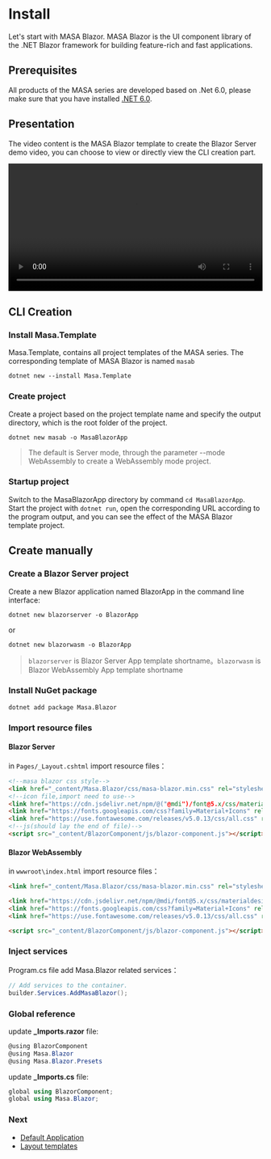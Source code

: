 # Install

Let's start with MASA Blazor. MASA Blazor is the UI component library of the .NET Blazor framework for building feature-rich and fast applications.

## Prerequisites

All products of the MASA series are developed based on .Net 6.0, please make sure that you have installed [.NET 6.0](https://dotnet.microsoft.com/download/dotnet/6.0).

## Presentation

The video content is the MASA Blazor template to create the Blazor Server demo video, you can choose to view or directly view the CLI creation part. 

<video src="https://cdn.masastack.com/stack/images/website/masa-blazor/video.mp4" controls width="100%"></video>

## CLI Creation

### Install Masa.Template

Masa.Template, contains all project templates of the MASA series. The corresponding template of MASA Blazor is named `masab` 

```shell
dotnet new --install Masa.Template
```
### Create project

Create a project based on the project template name and specify the output directory, which is the root folder of the project. 

```shell
dotnet new masab -o MasaBlazorApp
```

> The default is Server mode, through the parameter --mode WebAssembly to create a WebAssembly mode project. 

### Startup project

Switch to the MasaBlazorApp directory by command `cd MasaBlazorApp`. 
Start the project with `dotnet run`, open the corresponding URL according to the program output, and you can see the effect of the MASA Blazor template project. 

## Create manually

### Create a Blazor Server project

Create a new Blazor application named BlazorApp in the command line interface: 

```shell
dotnet new blazorserver -o BlazorApp
```

or

```shell
dotnet new blazorwasm -o BlazorApp
```

> `blazorserver` is Blazor Server App template shortname。`blazorwasm` is Blazor WebAssembly App template shortname

### Install NuGet package

```shell
dotnet add package Masa.Blazor
```

### Import resource files

####  Blazor Server

in `Pages/_Layout.cshtml` import resource files：

```html
<!--masa blazor css style-->
<link href="_content/Masa.Blazor/css/masa-blazor.min.css" rel="stylesheet" />
<!--icon file,import need to use-->
<link href="https://cdn.jsdelivr.net/npm/@("@mdi")/font@5.x/css/materialdesignicons.min.css" rel="stylesheet">
<link href="https://fonts.googleapis.com/css?family=Material+Icons" rel="stylesheet">
<link href="https://use.fontawesome.com/releases/v5.0.13/css/all.css" rel="stylesheet">
<!--js(should lay the end of file)-->
<script src="_content/BlazorComponent/js/blazor-component.js"></script>
```

#### Blazor WebAssembly

in `wwwroot\index.html` import resource files：

```html
<link href="_content/Masa.Blazor/css/masa-blazor.min.css" rel="stylesheet" />

<link href="https://cdn.jsdelivr.net/npm/@mdi/font@5.x/css/materialdesignicons.min.css" rel="stylesheet">
<link href="https://fonts.googleapis.com/css?family=Material+Icons" rel="stylesheet">
<link href="https://use.fontawesome.com/releases/v5.0.13/css/all.css" rel="stylesheet">

<script src="_content/BlazorComponent/js/blazor-component.js"></script>
```
### Inject services 

Program.cs file add Masa.Blazor related services：

```csharp
// Add services to the container.
builder.Services.AddMasaBlazor();
```
### Global reference

update **_Imports.razor** file:

```csharp
@using BlazorComponent
@using Masa.Blazor
@using Masa.Blazor.Presets
```

update **_Imports.cs** file:

```csharp
global using BlazorComponent;
global using Masa.Blazor;
```

### Next

- [Default Application](/blazor/components/application#default-application-markup)
- [Layout templates](/blazor/getting-started/wireframes)
